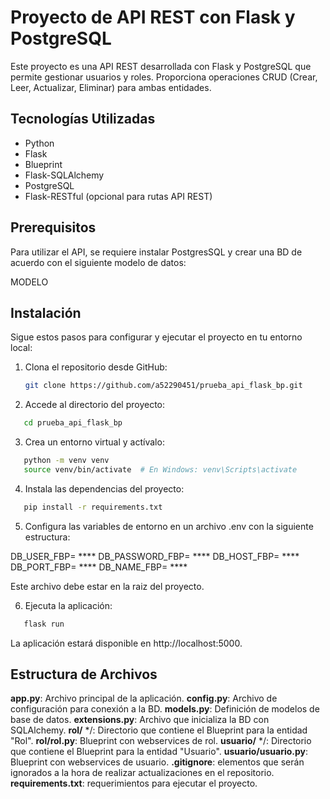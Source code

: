 # Proyecto de API REST con Flask y PostgreSQL

Este proyecto es una API REST desarrollada con Flask y PostgreSQL que permite gestionar usuarios y roles. Proporciona operaciones CRUD (Crear, Leer, Actualizar, Eliminar) para ambas entidades.

## Tecnologías Utilizadas

- Python
- Flask
- Blueprint
- Flask-SQLAlchemy
- PostgreSQL
- Flask-RESTful (opcional para rutas API REST)

## Prerequisitos

Para utilizar el API, se requiere instalar PostgresSQL y crear una BD de acuerdo con el siguiente modelo de datos:

MODELO

## Instalación

Sigue estos pasos para configurar y ejecutar el proyecto en tu entorno local:

1. Clona el repositorio desde GitHub:

   ```bash
   git clone https://github.com/a52290451/prueba_api_flask_bp.git
   ```

2. Accede al directorio del proyecto:

```bash
   cd prueba_api_flask_bp
```

3. Crea un entorno virtual y actívalo:

```bash
   python -m venv venv
   source venv/bin/activate  # En Windows: venv\Scripts\activate   
```

4. Instala las dependencias del proyecto:

```bash
   pip install -r requirements.txt  
```

5. Configura las variables de entorno en un archivo .env con la siguiente estructura:

DB_USER_FBP= ****
DB_PASSWORD_FBP= ****
DB_HOST_FBP= ****
DB_PORT_FBP= ****
DB_NAME_FBP= ****

Este archivo debe estar en la raiz del proyecto.

6. Ejecuta la aplicación:

```bash
   flask run  
```

La aplicación estará disponible en http://localhost:5000.

## Estructura de Archivos

**app.py**: Archivo principal de la aplicación.
**config.py**: Archivo de configuración para conexión a la BD.
**models.py**: Definición de modelos de base de datos.
**extensions.py**: Archivo que inicializa la BD con SQLAlchemy.
**rol/** */: Directorio que contiene el Blueprint para la entidad "Rol".
**rol/rol.py**: Blueprint con webservices de rol.
**usuario/** */: Directorio que contiene el Blueprint para la entidad "Usuario".
**usuario/usuario.py**: Blueprint con webservices de usuario.
**.gitignore**: elementos que serán ignorados a la hora de realizar actualizaciones en el repositorio.
**requirements.txt**: requerimientos para ejecutar el proyecto.